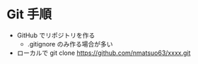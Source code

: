 # Git 手順

- GitHub でリポジトリを作る
  - .gitignore のみ作る場合が多い
- ローカルで git clone https://github.com/nmatsuo63/xxxx.git

